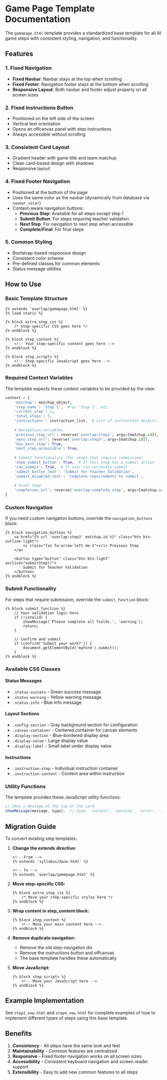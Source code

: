 # Game Page Template Documentation

The `gamepage.html` template provides a standardized base template for all AI game steps with consistent styling, navigation, and functionality.

## Features

### 1. Fixed Navigation
- **Fixed Navbar**: Navbar stays at the top when scrolling
- **Fixed Footer**: Navigation footer stays at the bottom when scrolling
- **Responsive Layout**: Both navbar and footer adjust properly on all screen sizes

### 2. Fixed Instructions Button
- Positioned on the left side of the screen
- Vertical text orientation
- Opens an offcanvas panel with step instructions
- Always accessible without scrolling

### 3. Consistent Card Layout
- Gradient header with game title and team matchup
- Clean card-based design with shadows
- Responsive layout

### 4. Fixed Footer Navigation
- Positioned at the bottom of the page
- Uses the same color as the navbar (dynamically from database via `navbar_color`)
- Context-aware navigation buttons:
  - **Previous Step**: Available for all steps except step 1
  - **Submit Button**: For steps requiring teacher validation
  - **Next Step**: For navigation to next step when accessible
  - **Complete/Final**: For final steps

### 5. Common Styling
- Bootstrap-based responsive design
- Consistent color scheme
- Pre-defined classes for common elements
- Status message utilities

## How to Use

### Basic Template Structure

```django
{% extends 'overlap/gamepage.html' %}
{% load static %}

{% block extra_step_css %}
    /* Step-specific CSS goes here */
{% endblock %}

{% block step_content %}
    <!-- Your step-specific content goes here -->
{% endblock %}

{% block step_scripts %}
    <!-- Step-specific JavaScript goes here -->
{% endblock %}
```

### Required Context Variables

The template expects these context variables to be provided by the view:

```python
context = {
    'matchup': matchup_object,
    'step_name': 'Step 1',  # or 'Step 2', etc.
    'current_step': 1,
    'total_steps': 5,
    'instructions': instruction_list,  # List of instruction objects
    
    # Navigation variables
    'previous_step_url': reverse('overlap:step1', args=[matchup.id]),
    'next_step_url': reverse('overlap:step3', args=[matchup.id]),
    'has_next_step': True,
    'next_step_accessible': True,
    
    # Submit functionality (for steps that require submission)
    'show_submit_button': True,  # If this step has a submit action
    'can_submit': True,  # If user can currently submit
    'submit_button_text': 'Submit for Teacher Validation',
    'submit_disabled_text': 'Complete requirements to submit',
    
    # Final step
    'completion_url': reverse('overlap:complete_step', args=[matchup.id]),
}
```

### Custom Navigation

If you need custom navigation buttons, override the `navigation_buttons` block:

```django
{% block navigation_buttons %}
    <a href="{% url 'overlap:step3' matchup.id %}" class="btn btn-outline-light">
        <i class="fas fa-arrow-left me-1"></i> Previous Step
    </a>
    
    <button type="button" class="btn btn-light" onclick="submitStep()">
        Submit for Teacher Validation
    </button>
{% endblock %}
```

### Submit Functionality

For steps that require submission, override the `submit_function` block:

```django
{% block submit_function %}
    // Your validation logic here
    if (!isValid) {
        showMessage('Please complete all fields.', 'warning');
        return;
    }
    
    // Confirm and submit
    if (confirm('Submit your work?')) {
        document.getElementById('myForm').submit();
    }
{% endblock %}
```

### Available CSS Classes

#### Status Messages
- `.status-success` - Green success message
- `.status-warning` - Yellow warning message  
- `.status-info` - Blue info message

#### Layout Sections
- `.config-section` - Gray background section for configuration
- `.canvas-container` - Centered container for canvas elements
- `.display-section` - Blue-bordered display area
- `.display-value` - Large display value
- `.display-label` - Small label under display value

#### Instructions
- `.instruction-step` - Individual instruction container
- `.instruction-content` - Content area within instruction

### Utility Functions

The template provides these JavaScript utility functions:

```javascript
// Show a message at the top of the card
showMessage(message, type);  // type: 'success', 'warning', 'error', 'info'
```

## Migration Guide

To convert existing step templates:

1. **Change the extends directive:**
   ```django
   <!-- From -->
   {% extends 'syllabus/base.html' %}
   
   <!-- To -->
   {% extends 'overlap/gamepage.html' %}
   ```

2. **Move step-specific CSS:**
   ```django
   {% block extra_step_css %}
       /* Move your step-specific styles here */
   {% endblock %}
   ```

3. **Wrap content in step_content block:**
   ```django
   {% block step_content %}
       <!-- Move your main content here -->
   {% endblock %}
   ```

4. **Remove duplicate navigation:**
   - Remove the old step-navigation div
   - Remove the instructions button and offcanvas
   - The base template handles these automatically

5. **Move JavaScript:**
   ```django
   {% block step_scripts %}
       <!-- Move your JavaScript here -->
   {% endblock %}
   ```

## Example Implementation

See `step1_new.html` and `step4_new.html` for complete examples of how to implement different types of steps using this base template.

## Benefits

1. **Consistency** - All steps have the same look and feel
2. **Maintainability** - Common features are centralized
3. **Responsive** - Fixed footer navigation works on all screen sizes
4. **Accessibility** - Consistent keyboard navigation and screen reader support
5. **Extensibility** - Easy to add new common features to all steps
